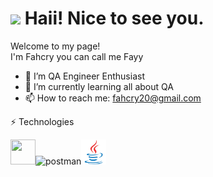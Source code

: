 <h1><img src="https://emojis.slackmojis.com/emojis/images/1531849430/4246/blob-sunglasses.gif?1531849430" width="30"/> Haii! Nice to see you.</h1>
<p>Welcome to my page! </br> I'm Fahcry you can call me Fayy</p>

  - 🔭 I’m QA Engineer Enthusiast
  - 💬 I’m currently learning all about QA
  - 📫 How to reach me: fahcry20@gmail.com

⚡ Technologies

<img src= "https://img.icons8.com/?size=100&id=VOnRj9vGpXV8&format=png&color=000000" width="40" height="40"/><img src="https://www.vectorlogo.zone/logos/getpostman/getpostman-icon.svg" alt="postman" width="40" height="40"/><img src="https://raw.githubusercontent.com/devicons/devicon/master/icons/java/java-original.svg" alt="java" width="40" height="40"/>

